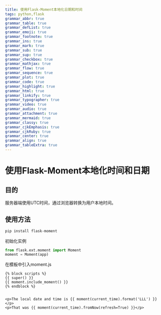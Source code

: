 ```yaml
---
title: 使用Flask-Moment本地化日期和时间 
tags: python,flask
grammar_abbr: true
grammar_table: true
grammar_defList: true
grammar_emoji: true
grammar_footnote: true
grammar_ins: true
grammar_mark: true
grammar_sub: true
grammar_sup: true
grammar_checkbox: true
grammar_mathjax: true
grammar_flow: true
grammar_sequence: true
grammar_plot: true
grammar_code: true
grammar_highlight: true
grammar_html: true
grammar_linkify: true
grammar_typographer: true
grammar_video: true
grammar_audio: true
grammar_attachment: true
grammar_mermaid: true
grammar_classy: true
grammar_cjkEmphasis: true
grammar_cjkRuby: true
grammar_center: true
grammar_align: true
grammar_tableExtra: true
---
```


# 使用Flask-Moment本地化时间和日期
## 目的

服务器端使用UTC时间，通过浏览器转换为用户本地时间。

## 使用方法

``` bash
pip install flask-moment
```

初始化实例

``` python
from flask.ext.moment import Moment
moment = Moment(app)
```
在模板中引入moment.js

``` jinja
{% block scripts %}
{{ super() }}
{{ moment.include_moment() }}
{% endblock %}


<p>The local date and time is {{ moment(current_time).format('LLL') }}</p>
<p>That was {{ moment(current_time).fromNow(refresh=True) }}</p>
```
